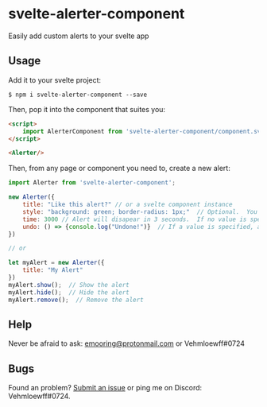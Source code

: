 # svelte-alerter-component
Easily add custom alerts to your svelte app

## Usage
Add it to your svelte project:
```shell
$ npm i svelte-alerter-component --save
```
Then, pop it into the component that suites you:
```html
<script>
	import AlerterComponent from 'svelte-alerter-component/component.svelte'; // In some cases you may need the pre compiled svelte: svelte-alerter-component/component
</script>

<Alerter/>
```
Then, from any page or component you need to, create a new alert:

```js
import Alerter from 'svelte-alerter-component';

new Alerter({
	title: "Like this alert?" // or a svelte component instance
	style: "background: green; border-radius: 1px;"  // Optional.  You can also style alerts with this css selector: .svelte-alerter-component.alert
	time: 3000 // Alert will disapear in 3 seconds.  If no value is specified, the alert will not disapear automaticly
	undo: () => {console.log("Undone!")}  // If a value is specified, an undo button will apear on the alert.  You can style this button with .svelte-alerter-component.undo
})

// or

let myAlert = new Alerter({
	title: "My Alert"
})
myAlert.show();  // Show the alert
myAlert.hide();  // Hide the alert
myAlert.remove();  // Remove the alert
```

## Help
Never be afraid to ask: emooring@protonmail.com or Vehmloewff#0724

## Bugs
Found an problem? [Submit an issue](https://github.com/Vehmloewff/svelte-alerter-component/issues/new) or ping me on Discord: Vehmloewff#0724.